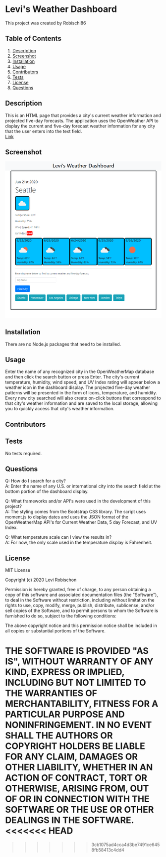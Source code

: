 # Levi's Weather Dashboard
This project was created by Robischl86
## Table of Contents
1. [Description](#description) 
 2. [Screenshot](#screenshot) 
 3. [Installation](#installation) 
 4. [Usage](#usage) 
 5. [Contributors](#contributors) 
 6. [Tests](#tests) 
 7. [License](#license)
 8. [Questions](#questions)
 

## Description
This is an HTML page that provides a city's current weather information and projected five-day forecasts. The application uses the OpenWeather API to display the current and five-day forecast weather information for any city that the user enters into the text field.  
[Link](https://robischl86.github.io/OpenWeather-Forecast-Dashboard/)
## Screenshot
![Screenshot](screenshot.png?raw=true) 
## Installation
There are no Node.js packages that need to be installed.
## Usage
Enter the name of any recognized city in the OpenWeatherMap database and then click the search button or press Enter. The city's current temperature, humidity, wind speed, and UV Index rating will appear below a weather icon in the dashboard display. The projected five-day weather patterns will be presented in the form of icons, temperature, and humidity. Every new city searched will also create on-click buttons that correspond to that city's weather information and are saved to the local storage, allowing you to quickly access that city's weather information.
## Contributors

## Tests
No tests required.
## Questions
Q: How do I search for a city?\
A: Enter the name of any U.S. or international city into the search field at the bottom portion of the dashboard display.

Q: What frameworks and/or API's were used in the development of this project?\
A: The styling comes from the Bootstrap CSS library. The script uses moment.js to display dates and uses the JSON format of the OpenWeatherMap API's for Current Weather Data, 5 day Forecast, and UV Index.

Q: What temperature scale can I view the results in?\
A: For now, the only scale used in the temperature display is Fahrenheit.
## License
MIT License

Copyright (c) 2020 Levi Robischon

Permission is hereby granted, free of charge, to any person obtaining a copy of this software and associated documentation files (the "Software"), to deal in the Software without restriction, including without limitation the rights to use, copy, modify, merge, publish, distribute, sublicense, and/or sell copies of the Software, and to permit persons to whom the Software is furnished to do so, subject to the following conditions:

The above copyright notice and this permission notice shall be included in all copies or substantial portions of the Software.

THE SOFTWARE IS PROVIDED "AS IS", WITHOUT WARRANTY OF ANY KIND, EXPRESS OR IMPLIED, INCLUDING BUT NOT LIMITED TO THE WARRANTIES OF MERCHANTABILITY, FITNESS FOR A PARTICULAR PURPOSE AND NONINFRINGEMENT. IN NO EVENT SHALL THE AUTHORS OR COPYRIGHT HOLDERS BE LIABLE FOR ANY CLAIM, DAMAGES OR OTHER LIABILITY, WHETHER IN AN ACTION OF CONTRACT, TORT OR OTHERWISE, ARISING FROM, OUT OF OR IN CONNECTION WITH THE SOFTWARE OR THE USE OR OTHER DEALINGS IN THE SOFTWARE.
<<<<<<< HEAD
=======



>>>>>>> 3cb1075ad4cca4d3be7491ce6458fb58413c4dd4



